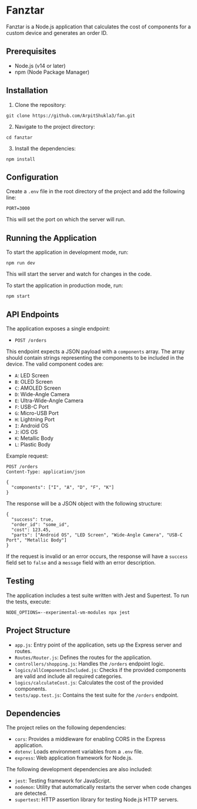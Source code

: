 # Fanztar

Fanztar is a Node.js application that calculates the cost of components for a custom device and generates an order ID.

## Prerequisites

- Node.js (v14 or later)
- npm (Node Package Manager)

## Installation

1. Clone the repository:

```
git clone https://github.com/ArpitShukla3/fan.git
```

2. Navigate to the project directory:

```
cd fanztar
```

3. Install the dependencies:

```
npm install
```

## Configuration

Create a `.env` file in the root directory of the project and add the following line:

```
PORT=3000
```

This will set the port on which the server will run.

## Running the Application

To start the application in development mode, run:

```
npm run dev
```

This will start the server and watch for changes in the code.

To start the application in production mode, run:

```
npm start
```

## API Endpoints

The application exposes a single endpoint:

- `POST /orders`

This endpoint expects a JSON payload with a `components` array. The array should contain strings representing the components to be included in the device. The valid component codes are:

- `A`: LED Screen
- `B`: OLED Screen
- `C`: AMOLED Screen
- `D`: Wide-Angle Camera
- `E`: Ultra-Wide-Angle Camera
- `F`: USB-C Port
- `G`: Micro-USB Port
- `H`: Lightning Port
- `I`: Android OS
- `J`: iOS OS
- `K`: Metallic Body
- `L`: Plastic Body

Example request:

```
POST /orders
Content-Type: application/json

{
  "components": ["I", "A", "D", "F", "K"]
}
```

The response will be a JSON object with the following structure:

```
{
  "success": true,
  "order_id": "some_id",
  "cost": 123.45,
  "parts": ["Android OS", "LED Screen", "Wide-Angle Camera", "USB-C Port", "Metallic Body"]
}
```

If the request is invalid or an error occurs, the response will have a `success` field set to `false` and a `message` field with an error description.

## Testing

The application includes a test suite written with Jest and Supertest. To run the tests, execute:

```
NODE_OPTIONS=--experimental-vm-modules npx jest
```

## Project Structure

- `app.js`: Entry point of the application, sets up the Express server and routes.
- `Routes/Router.js`: Defines the routes for the application.
- `controllers/shopping.js`: Handles the `/orders` endpoint logic.
- `logics/allComponentsIncluded.js`: Checks if the provided components are valid and include all required categories.
- `logics/calculateCost.js`: Calculates the cost of the provided components.
- `tests/app.test.js`: Contains the test suite for the `/orders` endpoint.

## Dependencies

The project relies on the following dependencies:

- `cors`: Provides a middleware for enabling CORS in the Express application.
- `dotenv`: Loads environment variables from a `.env` file.
- `express`: Web application framework for Node.js.

The following development dependencies are also included:

- `jest`: Testing framework for JavaScript.
- `nodemon`: Utility that automatically restarts the server when code changes are detected.
- `supertest`: HTTP assertion library for testing Node.js HTTP servers.